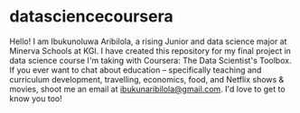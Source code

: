 # datasciencecoursera
Hello! I am Ibukunoluwa Aribilola, a rising Junior and data science major at Minerva Schools at KGI. I have created this repository for my final project in data science course I'm taking with Coursera: The Data Scientist's Toolbox.
If you ever want to chat about education – specifically teaching and curriculum development, travelling, economics, food, and Netflix shows & movies, shoot me an email at ibukunaribilola@gmail.com. I'd love to get to know you too!
